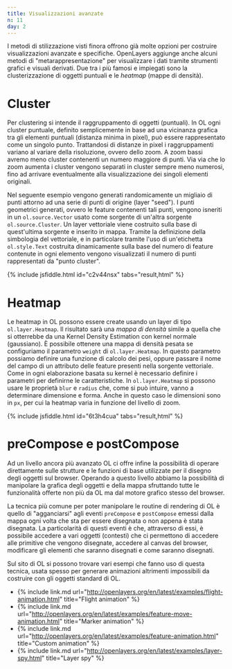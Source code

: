 ```yaml
---
title: Visualizzazioni avanzate
n: 11
day: 2
---
```

I metodi di stilizzazione visti finora offrono già molte opzioni per costruire visualizzazioni avanzate e specifiche. OpenLayers aggiunge anche alcuni metodi di "metarappresentazione" per visualizzare i dati tramite strumenti grafici e visuali derivati. Due tra i più famosi e impiegati sono la clusterizzazione di oggetti puntuali e le _heatmap_ (mappe di densità).

Cluster
=======
Per clustering si intende il raggruppamento di oggetti (puntuali). In OL ogni cluster puntuale, definito semplicemente in base ad una vicinanza grafica tra gli elementi puntuali (distanza minima in pixel), può essere rappresentato come un singolo punto. Trattandosi di distanze in pixel i raggruppamenti variano al variare della risoluzione, ovvero dello zoom. A zoom bassi avremo meno cluster contenenti un numero maggiore di punti. Via via che lo zoom aumenta i cluster vengono separati in cluster sempre meno numerosi, fino ad arrivare eventualmente alla visualizzazione dei singoli elementi originali.

Nel seguente esempio vengono generati randomicamente un migliaio di punti attorno ad una serie di punti di origine (layer "seed"). I punti geometrici generati, ovvero le feature contenenti tali punti, vengono isneriti in un `ol.source.Vector` usato come sorgente di un'altra sorgente `ol.source.Cluster`. Un layer vettoriale viene costruito sulla base di quest'ultima sorgente e inserito in mappa. Tramite la definizione della simbologia del vettoriale, e in particolare tramite l'uso di un'etichetta `ol.style.Text` costruita dinamicamente sulla base del numero di feature contenute in ogni elemento vengono visualizzati il numero di punti rappresentati da "punto cluster".

{% include jsfiddle.html id="c2v44nsx" tabs="result,html" %}

Heatmap
=======
Le heatmap in OL possono essere create usando un layer di tipo `ol.layer.Heatmap`. Il risultato sarà una _mappa di densità_ simile a quella che si otterrebbe da una Kernel Density Estimation con kernel normale (gaussiano). È possibile ottenere una mappa di densità pesata se configuriamo il parametro `weight` di `ol.layer.Heatmap`. In questo parametro possiamo definire una funzione di calcolo dei pesi, oppure passare il nome del campo di un attributo delle feature presenti nella sorgente vettoriale.
Come in ogni elaborazione basata su kernel è necessario definire i parametri per definirne le caratteristiche. In `ol.layer.Heatmap` si possono usare le proprietà `blur` e `radius` che, come si può intuire, vanno a determinare dimensione e forma. Anche in questo caso le dimensioni sono in `px`, per cui la heatmap varia in funzione del livello di zoom.

{% include jsfiddle.html id="6t3h4cua" tabs="result,html" %}

preCompose e postCompose
===========
Ad un livello ancora più avanzato OL ci offre infine la possibilità di operare direttamente sulle strutture e le funzioni di base utilizzate per il disegno degli oggetti sul browser. Operando a questo livello abbiamo la possibilità di manipolare la grafica degli oggetti e della mappa sfruttando tutte le funzionalità offerte non più da OL ma dal motore grafico stesso del browser.

La tecnica più comune per poter manipolare le routine di rendering di OL è quello di "agganciarsi" agli eventi `preCompose` e `postCompose` emessi dalla mappa ogni volta che sta per essere disegnata o non appena è stata disegnata. La particolarità di questi eventi è che, attraverso di essi, è possibile accedere a vari oggetti (contesti) che ci permettono di accedere alle primitive che vengono disegnate, accedere al canvas del browser, modificare gli elementi che saranno disegnati e come saranno disegnati. 

Sul sito di OL si possono trovare vari esempi che fanno uso di questa tecnica, usata spesso per generare animazioni altrimenti impossibili da costruire con gli oggetti standard di OL.

* {% include link.md url="http://openlayers.org/en/latest/examples/flight-animation.html" title="Flight animation" %}
* {% include link.md url="http://openlayers.org/en/latest/examples/feature-move-animation.html" title="Marker animation" %}
* {% include link.md url="http://openlayers.org/en/latest/examples/feature-animation.html" title="Custom animation" %}
* {% include link.md url="http://openlayers.org/en/latest/examples/layer-spy.html" title="Layer spy" %}